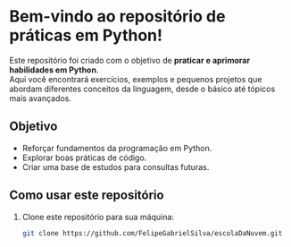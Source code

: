 # Bem-vindo ao repositório de práticas em Python!

Este repositório foi criado com o objetivo de **praticar e aprimorar habilidades em Python**.  
Aqui você encontrará exercícios, exemplos e pequenos projetos que abordam diferentes conceitos da linguagem, desde o básico até tópicos mais avançados.

## Objetivo
- Reforçar fundamentos da programação em Python.  
- Explorar boas práticas de código.  
- Criar uma base de estudos para consultas futuras.  

## Como usar este repositório
1. Clone este repositório para sua máquina:
   ```bash
   git clone https://github.com/FelipeGabrielSilva/escolaDaNuvem.git

